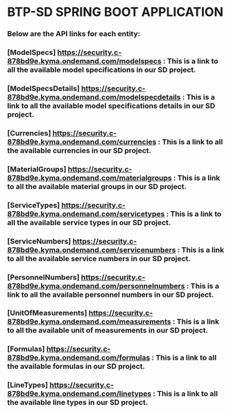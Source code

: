 # **BTP-SD SPRING BOOT APPLICATION**

### Below are the API links for each entity:

### [ModelSpecs] https://security.c-878bd9e.kyma.ondemand.com/modelspecs               : This is a link to all the available model specifications in our SD project.
### [ModelSpecsDetails] https://security.c-878bd9e.kyma.ondemand.com/modelspecdetails  : This is a link to all the available model specifications details in our SD project.
### [Currencies] https://security.c-878bd9e.kyma.ondemand.com/currencies               : This is a link to all the available currencies in our SD project. 
### [MaterialGroups] https://security.c-878bd9e.kyma.ondemand.com/materialgroups       : This is a link to all the available material groups in our SD project.
### [ServiceTypes] https://security.c-878bd9e.kyma.ondemand.com/servicetypes           : This is a link to all the available service types in our SD project.
### [ServiceNumbers] https://security.c-878bd9e.kyma.ondemand.com/servicenumbers       : This is a link to all the available service numbers in our SD project.
### [PersonnelNumbers] https://security.c-878bd9e.kyma.ondemand.com/personnelnumbers   : This is a link to all the available personnel numbers in our SD project.
### [UnitOfMeasurements] https://security.c-878bd9e.kyma.ondemand.com/measurements     : This is a link to all the available unit of measurements in our SD project.
### [Formulas] https://security.c-878bd9e.kyma.ondemand.com/formulas                   : This is a link to all the available formulas in our SD project.
### [LineTypes] https://security.c-878bd9e.kyma.ondemand.com/linetypes                 : This is a link to all the available line types in our SD project.
